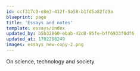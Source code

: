 ```yaml
---
id: ccf317c0-e8e3-412f-9a58-b1fd5a82fd9a
blueprint: page
title: 'Essays and notes'
template: essays/index
updated_by: b5b32860-ebab-42d8-95fe-bff6933f0df6
updated_at: 1702286249
images: essays_new-copy-2.png
---
```

On science, technology and society